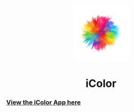 <p align="center">
  <a href="https://chuntonggao.github.io/icolor/" rel="noopener" target="_blank"><img width="150" src="./public/logo512.png" alt="iColor logo"></a>

<h1 align="center">iColor</h1>

### [View the iColor App here](https://chuntonggao.github.io/icolor/)
